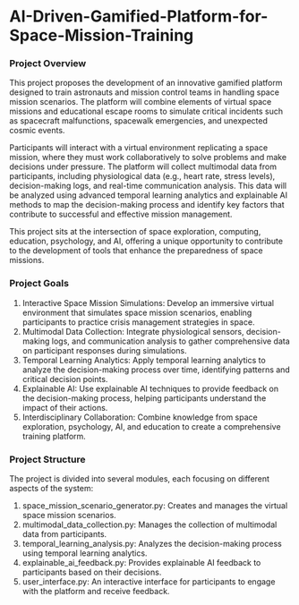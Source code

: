 # AI-Driven-Gamified-Platform-for-Space-Mission-Training


### Project Overview
This project proposes the development of an innovative gamified platform designed to train astronauts and mission control teams in handling space mission scenarios. The platform will combine elements of virtual space missions and educational escape rooms to simulate critical incidents such as spacecraft malfunctions, spacewalk emergencies, and unexpected cosmic events.

Participants will interact with a virtual environment replicating a space mission, where they must work collaboratively to solve problems and make decisions under pressure. The platform will collect multimodal data from participants, including physiological data (e.g., heart rate, stress levels), decision-making logs, and real-time communication analysis. This data will be analyzed using advanced temporal learning analytics and explainable AI methods to map the decision-making process and identify key factors that contribute to successful and effective mission management.

This project sits at the intersection of space exploration, computing, education, psychology, and AI, offering a unique opportunity to contribute to the development of tools that enhance the preparedness of space missions.

### Project Goals
1. Interactive Space Mission Simulations: Develop an immersive virtual environment that simulates space mission scenarios, enabling participants to practice crisis management strategies in space.
2. Multimodal Data Collection: Integrate physiological sensors, decision-making logs, and communication analysis to gather comprehensive data on participant responses during simulations.
3. Temporal Learning Analytics: Apply temporal learning analytics to analyze the decision-making process over time, identifying patterns and critical decision points.
4. Explainable AI: Use explainable AI techniques to provide feedback on the decision-making process, helping participants understand the impact of their actions.
5. Interdisciplinary Collaboration: Combine knowledge from space exploration, psychology, AI, and education to create a comprehensive training platform.

### Project Structure
The project is divided into several modules, each focusing on different aspects of the system:

1. space_mission_scenario_generator.py: Creates and manages the virtual space mission scenarios.
2. multimodal_data_collection.py: Manages the collection of multimodal data from participants.
3. temporal_learning_analysis.py: Analyzes the decision-making process using temporal learning analytics.
4. explainable_ai_feedback.py: Provides explainable AI feedback to participants based on their decisions.
5. user_interface.py: An interactive interface for participants to engage with the platform and receive feedback.
